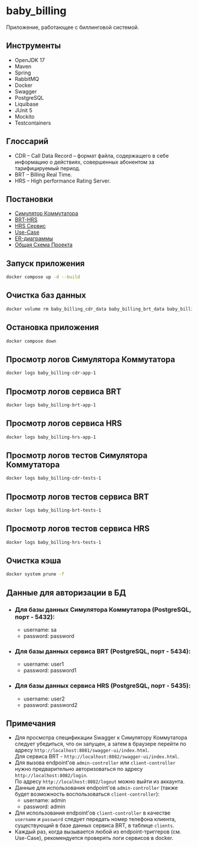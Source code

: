 # baby_billing
Приложение, работающее с биллинговой системой.

## Инструменты

- OpenJDK 17
- Maven
- Spring
- RabbitMQ
- Docker
- Swagger
- PostgreSQL
- Liquibase
- JUnit 5
- Mockito
- Testcontainers

## Глоссарий

- CDR – Call Data Record – формат файла, содержащего в себе информацию о действиях, совершенных абонентом за тарифицируемый период.
- BRT – Billing Real Time.
- HRS – High performance Rating Server.

## Постановки

- [Симулятор Коммутатора](https://docs.google.com/document/d/1uD2oaUhXccn-I2PdqZ1q3_mYTdI2XhHQ/edit?usp=sharing&ouid=113918469695711497887&rtpof=true&sd=true)
- [BRT-HRS](https://docs.google.com/document/d/1GosTWBp7OSpktRpfLRm14eGcjLiYv3jZ/edit?usp=sharing&ouid=113918469695711497887&rtpof=true&sd=true)
- [HRS Сервис](https://docs.google.com/document/d/1HjNd-IDC5nQDPpJ3f3gAjznPFq5SsIfD/edit?usp=sharing&ouid=113918469695711497887&rtpof=true&sd=true)
- [Use-Case](https://docs.google.com/document/d/19Jym4V2EAc4hVurmnbo5_9UYn61sK6K0/edit?usp=sharing&ouid=113918469695711497887&rtpof=true&sd=true)
- [ER-диаграммы](https://drive.google.com/file/d/1IyLWccGDe9aAdz40KbILt1M-0gVmsE-h/view?usp=sharing)
- [Общая Схема Проекта](https://drive.google.com/file/d/1UJjf8MSSPOa2BXljRD3xHSOZudCxqQH4/view?usp=sharing)

## Запуск приложения

```bash
docker compose up -d --build
```

## Очистка баз данных

```bash
docker volume rm baby_billing_cdr_data baby_billing_brt_data baby_billing_hrs_data
```

## Остановка приложения

```bash
docker compose down
```
## Просмотр логов Симулятора Коммутатора

```bash
docker logs baby_billing-cdr-app-1
```

## Просмотр логов сервиса BRT

```bash
docker logs baby_billing-brt-app-1
```

## Просмотр логов сервиса HRS

```bash
docker logs baby_billing-hrs-app-1
```

## Просмотр логов тестов Симулятора Коммутатора

```bash
docker logs baby_billing-cdr-tests-1
```

## Просмотр логов тестов сервиса BRT

```bash
docker logs baby_billing-brt-tests-1
```

## Просмотр логов тестов сервиса HRS

```bash
docker logs baby_billing-hrs-tests-1
```

## Очистка кэша

```bash
docker system prune -f
```

## Данные для авторизации в БД

- ### Для базы данных Симулятора Коммутатора (PostgreSQL, порт - 5432):
    - username: sa
    - password: password

- ### Для базы данных сервиса BRT (PostgreSQL, порт - 5434):
    - username: user1
    - password: password1

- ### Для базы данных сервиса HRS (PostgreSQL, порт - 5435):
    - username: user2
    - password: password2

## Примечания
- Для просмотра спецификации Swagger к Симулятору Коммутатора следует убедиться, что он запущен, а затем в браузере перейти по адресу ```http://localhost:8081/swagger-ui/index.html```.<br>
  Для сервиса BRT - ```http://localhost:8082/swagger-ui/index.html```.
- Для вызова endpoint'ов ```admin-controller``` или ```client-controller``` нужно предварительно авторизоваться по адресу ```http://localhost:8082/login```.<br>
  По адресу ```http://localhost:8082/logout``` можно выйти из аккаунта.
- Данные для использования endpoint'ов ```admin-controller``` (также будет возможность воспользоваться ```client-controller```):
    - username: admin
    - password: admin
- Для использования endpoint'ов ```client-controller``` в качестве ```username``` и ```password``` следует передать номер телефона клиента, существующий в базе данных сервиса BRT, в таблице ```clients```.
- Каждый раз, когда вызывается любой из endpoint-триггеров (см. Use-Case), рекомендуется проверять логи сервисов в docker.
